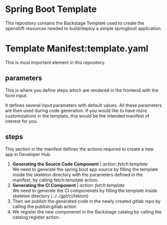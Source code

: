# Spring Boot Template
This repository contains the Backstage Template used to create the openshift resources needed to build/deploy a simple springboot application.

# Template Manifest:template.yaml

This is most important element in this repository. 

## parameters

This is where you define steps which are rendered in the frontend with the form input.

It defines several input parameters with default values.
All these parameters are then used during code generation. If you would like to have more customizations in the template, this would be the intended manifest of interest for you.


## steps
This section in the manifest defines the actions required to create a new app in Developer Hub.
1. **Generating the Source Code Component** | _action: fetch:template_  
We need to generate the spring boot app source by filling the template inside the skeleton directory with the parameters defined in the manifest, by calling fetch:template action.
2. **Generating the CI Component** | _action: fetch:template_  
We need to generate the CI componenets by filling the template inside skeleton directory (../../gpt/ci/tekton)
3. Then we publish the generated code in the newly created gitlab repo by calling the publish:gitlab action
4. We register the new componenet in the Backstage catalog by calling the catalog:register action.
